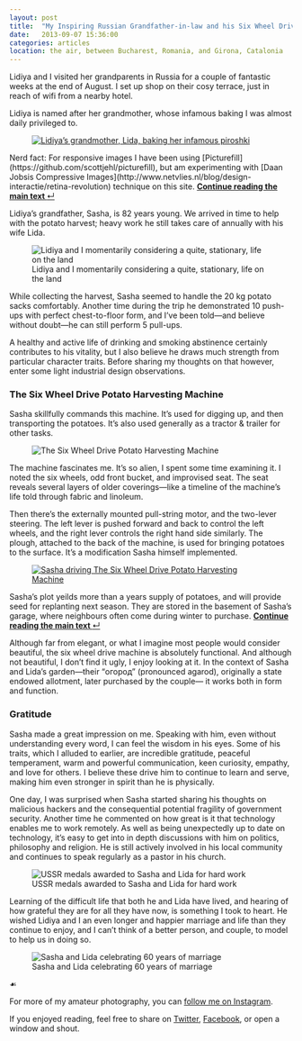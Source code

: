 ```yaml
---
layout: post
title:  "My Inspiring Russian Grandfather-in-law and his Six Wheel Drive Potato Harvesting Machine"
date:   2013-09-07 15:36:00
categories: articles
location: the air, between Bucharest, Romania, and Girona, Catalonia
---
```


Lidiya and I visited her grandparents in Russia for a couple of fantastic weeks at the end of August. I set up shop on their cosy terrace, just in reach of wifi from a nearby hotel.

Lidiya is named after her grandmother, whose infamous baking I was almost daily privileged to.

<figure>
  <a href="#compressive-images" id="footnote5">
    <img src="/assets/lida-the-master-baker.jpg" alt="Lidiya’s grandmother, Lida, baking her infamous piroshki">
  </a>
</figure>

<aside class="digression" id="compressive-images"><p>Nerd fact: For responsive images I have been using [Picturefill](https://github.com/scottjehl/picturefill), but am experimenting with [Daan Jobsis Compressive Images](http://www.netvlies.nl/blog/design-interactie/retina-revolution) technique on this site. <a class="return-to-text" href="#footnote5" title="Continue reading the main text"><b>Continue reading the main text </b>&#8629;</a></p></aside>

<p class="flush">Lidiya’s grandfather, Sasha, is 82 years young. We arrived in time to help with the potato harvest; heavy work he still takes care of annually with his wife Lida.</p>

<figure>
  <img src="/assets/lidiya-and-paddy-farming.jpg" alt="Lidiya and I momentarily considering a quite, stationary, life on the land">
  <figcaption>Lidiya and I momentarily considering a quite, stationary, life on the land</figcaption>
</figure>

While collecting the harvest, Sasha seemed to handle the 20 kg potato sacks comfortably. Another time during the trip he demonstrated 10 push-ups with perfect chest-to-floor form, and I’ve been told—and believe without doubt—he can still perform 5 pull-ups.

A healthy and active life of drinking and smoking abstinence certainly contributes to his vitality, but I also believe he draws much strength from particular character traits. Before sharing my thoughts on that however, enter some light industrial design observations.

### The Six Wheel Drive Potato Harvesting Machine

Sasha skillfully commands this machine. It’s used for digging up, and then transporting the potatoes. It’s also used generally as a tractor & trailer for other tasks.

<figure>
  <img src="/assets/the-six-wheel-drive-potato-harvesting-machine.jpg" alt="The Six Wheel Drive Potato Harvesting Machine">
</figure>

The machine fascinates me. It’s so alien, I spent some time examining it. I noted the six wheels, odd front bucket, and improvised seat. The seat reveals several layers of older coverings—like a timeline of the machine’s life told through fabric and linoleum.

Then there’s the externally mounted pull-string motor, and the two-lever steering. The left lever is pushed forward and back to control the left wheels, and the right lever controls the right hand side similarly. The plough, attached to the back of the machine, is used for bringing potatoes to the surface. It’s a modification Sasha himself implemented.

<figure>
  <a href="#potatoes" id="footnote6">
    <img src="/assets/sasha-driving-the-machine.jpg" alt="Sasha driving The Six Wheel Drive Potato Harvesting Machine">
  </a>
</figure>

<aside class="tangent" id="potatoes"><p>Sasha’s plot yeilds more than a years supply of potatoes, and will provide seed for replanting next season. They are stored in the basement of Sasha’s garage, where neighbours often come during winter to purchase. <a class="return-to-text" href="#footnote6" title="Continue reading the main text"><b>Continue reading the main text </b>&#8629;</a></p></aside>

<p class="flush">Although far from elegant, or what I imagine most people would consider beautiful, the six wheel drive machine is absolutely functional. And although not beautiful, I don’t find it ugly, I enjoy looking at it. In the context of Sasha and Lida’s garden—their “огород” (pronounced agarod), originally a state endowed allotment, later purchased by the couple— it works both in form and function.</p>

### Gratitude

Sasha made a great impression on me. Speaking with him, even without understanding every word, I can feel the wisdom in his eyes. Some of his traits, which I alluded to earlier, are incredible gratitude, peaceful temperament, warm and powerful communication, keen curiosity, empathy, and love for others. I believe these drive him to continue to learn and serve, making him even stronger in spirit than he is physically.

One day, I was surprised when Sasha started sharing his thoughts on malicious hackers and the consequential potential fragility of government security. Another time he commented on how great is it that technology enables me to work remotely. As well as being unexpectedly up to date on technology, it’s easy to get into in depth discussions with him on politics, philosophy and religion. He is still actively involved in his local community and continues to speak regularly as a pastor in his church.

<figure>
  <img src="/assets/soviet-medals.jpg" alt="USSR medals awarded to Sasha and Lida for hard work">
  <figcaption>USSR medals awarded to Sasha and Lida for hard work</figcaption>
</figure>

Learning of the difficult life that both he and Lida have lived, and hearing of how grateful they are for all they have now, is something I took to heart. He wished Lidiya and I an even longer and happier marriage and life than they continue to enjoy, and I can’t think of a better person, and couple, to model to help us in doing so.

<figure>
  <img src="/assets/sasha-and-lidiya-celebrating-60-years-of-marriage.jpg" alt="Sasha and Lida celebrating 60 years of marriage">
  <figcaption>Sasha and Lida celebrating 60 years of marriage</figcaption>
</figure>

<div class="fleuron">&#9753;</div>

For more of my amateur photography, you can [follow me on Instagram](http://instagram.com/paddyohanlon).

If you enjoyed reading, feel free to share on [Twitter](http://twitter.com/home?status=From%20The%20Remote%20Manifesto,%20the%20new%20blog%20of%20@Paddy:%20My%20Russian%20Grandfather-in-law%20and%20his%20Six%20Wheel%20Drive%20Machine%20http://bit.ly/15IXTRD), [Facebook](http://www.facebook.com/sharer/sharer.php?s=100&p[url]=http://bit.ly/15IXTRD&p[images][0]=http://remotemanifesto.com/assets/the-six-wheel-drive-potato-harvesting-machine.jpg&p[title]=My%20Inspiring%20Russian%20Grandfather-in-law%20and%20his%20Six%20Wheel%20Drive%20Potato%20Harvesting%20Machine&p[summary]=), or open a window and shout.